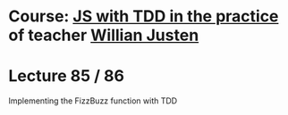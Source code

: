 # Course: [JS with TDD in the practice](https://www.udemy.com/js-com-tdd-na-pratica/) of teacher [Willian Justen](https://www.udemy.com/user/willian-justen-de-vasconcellos) 

# Lecture 85 / 86

Implementing the FizzBuzz function with TDD